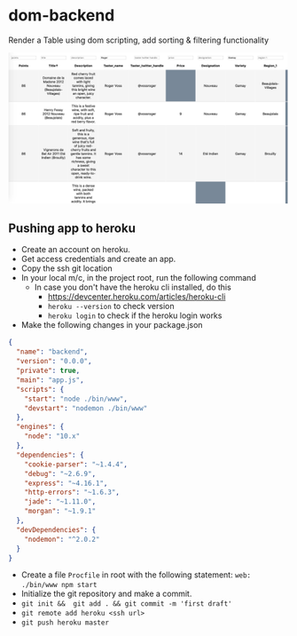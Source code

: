 # dom-backend
Render a Table using dom scripting, add sorting & filtering functionality

![](public/images/wine-reviews.png)

## Pushing app to heroku

  - Create an account on heroku.
  - Get access credentials and create an app.
  - Copy the ssh git location 
  - In your local m/c, in the project root, run the following command
      - In case you don't have the heroku cli installed, do this
          - https://devcenter.heroku.com/articles/heroku-cli
          - `heroku --version` to check version
          - `heroku login` to check if the heroku login works 
  - Make the following changes in your package.json
```json
{
  "name": "backend",
  "version": "0.0.0",
  "private": true,
  "main": "app.js",
  "scripts": {
    "start": "node ./bin/www",
    "devstart": "nodemon ./bin/www"
  },
  "engines": {
    "node": "10.x"
  },
  "dependencies": {
    "cookie-parser": "~1.4.4",
    "debug": "~2.6.9",
    "express": "~4.16.1",
    "http-errors": "~1.6.3",
    "jade": "~1.11.0",
    "morgan": "~1.9.1"
  },
  "devDependencies": {
    "nodemon": "^2.0.2"
  }
}
```
  - Create a file `Procfile` in root with the following statement: `web: ./bin/www npm start`
  - Initialize the git repository and make a commit.
  - `git init &&  git add . && git commit -m 'first draft'`
  - `git remote add heroku <ssh url>`
  - `git push heroku master`
  